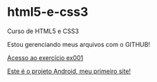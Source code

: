 # html5-e-css3
Curso de HTML5 e CSS3

Estou gerenciando meus arquivos com o GITHUB!

<a href="https://rafaelamaral-dev.github.io/html5-e-css3/modulo1/estudos/ex001/" target="_blank">Acesso ao exercício ex001</a>

<a href="https://rafaelamaral-dev.github.io/projeto-android/" target="_blank">Este é o projeto Android, meu primeiro site!</a>